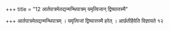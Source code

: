 +++
title = "12 आर्तपात्रमेतद्यन्मन्थिपात्रम् यमृत्विजान् द्विष्यात्तस्मै"

+++
आर्तपात्रमेतद्यन्मन्थिपात्रम् । यमृत्विजां द्विष्यात्तस्मै हरेत् । आर्छतीहैवेति विज्ञायते १२